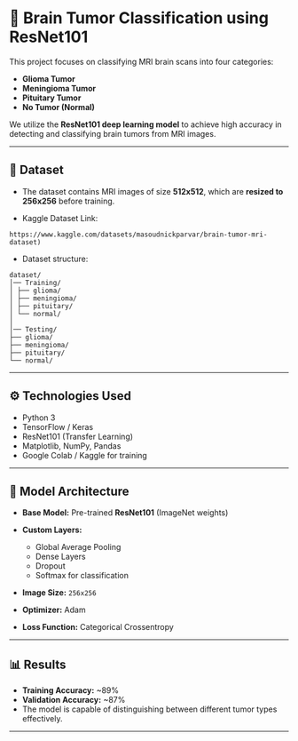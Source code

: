 # 🧠 Brain Tumor Classification using ResNet101

This project focuses on classifying MRI brain scans into four categories:

- **Glioma Tumor**
- **Meningioma Tumor**
- **Pituitary Tumor**
- **No Tumor (Normal)**

We utilize the **ResNet101 deep learning model** to achieve high accuracy in detecting and classifying brain tumors from MRI images.

---

## 📂 Dataset

- The dataset contains MRI images of size **512x512**, which are **resized to 256x256** before training.

- Kaggle Dataset Link:
  
```
https://www.kaggle.com/datasets/masoudnickparvar/brain-tumor-mri-dataset)

```

- Dataset structure:

```
dataset/
│── Training/
│ ├── glioma/
│ ├── meningioma/
│ ├── pituitary/
│ └── normal/
│
│── Testing/
├── glioma/
├── meningioma/
├── pituitary/
└── normal/  
```

---

## ⚙️ Technologies Used

- Python 3  
- TensorFlow / Keras  
- ResNet101 (Transfer Learning)  
- Matplotlib, NumPy, Pandas  
- Google Colab / Kaggle for training  

---

## 🚀 Model Architecture

- **Base Model:** Pre-trained **ResNet101** (ImageNet weights)  
- **Custom Layers:**  
  - Global Average Pooling  
  - Dense Layers  
  - Dropout  
  - Softmax for classification  

- **Image Size:** `256x256`  
- **Optimizer:** Adam  
- **Loss Function:** Categorical Crossentropy  

---

## 📊 Results

- **Training Accuracy:** ~89%  
- **Validation Accuracy:** ~87%  
- The model is capable of distinguishing between different tumor types effectively.  

---
